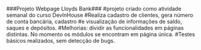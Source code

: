 ###Projeto Webpage Lloyds Bank###
#projeto criado como atividade semanal do curso DevInHouse
#Realiza cadastro de clientes, gera número de conta bancária, cadastro #e visualização de informações de saldo, saques e depósitos.
#Melhorias: dividir as funcionalidades em páginas distintas. No momento os módulos se encontram em página única.
#Testes básicos realizados, sem detecção de bugs.
